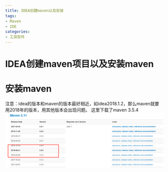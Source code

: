 ```yaml
---
title: IDEA创建maven以及安装
tags: 
- Maven
- IDE
categories:
- 工具软件
---
```

# IDEA创建maven项目以及安装maven
# 安装maven
注意：idea的版本和maven的版本最好相近，如idea2018.1.2，那么maven就要用2018年的版本，用其他版本会出现问题。
这里下载了maven 3.5.4
![](2021-6-1-pics/1.png)
